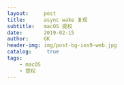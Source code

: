 ```yaml
---
layout:     post
title:      async wake 复现
subtitle:   macOS 提权
date:       2019-02-15
author:     GK
header-img: img/post-bg-ios9-web.jpg
catalog: 	 true
tags:
    - macOS
    - 提权
---
```


